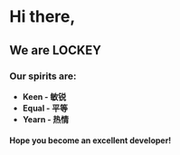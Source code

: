 # Hi there,

## We are LOCKEY

### Our spirits are:

- **Keen - 敏锐**
- **Equal - 平等**
- **Yearn - 热情**

#### Hope you become an excellent developer!
